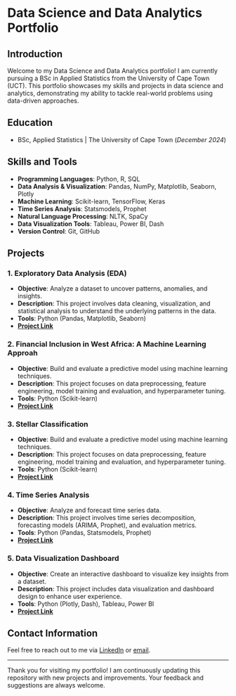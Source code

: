 # Data Science and Data Analytics Portfolio

## Introduction
Welcome to my Data Science and Data Analytics portfolio! I am currently pursuing a BSc in Applied Statistics from the University of Cape Town (UCT). This portfolio showcases my skills and projects in data science and analytics, demonstrating my ability to tackle real-world problems using data-driven approaches.

## Education
- BSc, Applied Statistics | The University of Cape Town (_December 2024_)

## Skills and Tools
- **Programming Languages**: Python, R, SQL
- **Data Analysis & Visualization**: Pandas, NumPy, Matplotlib, Seaborn, Plotly
- **Machine Learning**: Scikit-learn, TensorFlow, Keras
- **Time Series Analysis**: Statsmodels, Prophet
- **Natural Language Processing**: NLTK, SpaCy
- **Data Visualization Tools**: Tableau, Power BI, Dash
- **Version Control**: Git, GitHub

## Projects
### 1. Exploratory Data Analysis (EDA)
- **Objective**: Analyze a dataset to uncover patterns, anomalies, and insights.
- **Description**: This project involves data cleaning, visualization, and statistical analysis to understand the underlying patterns in the data.
- **Tools**: Python (Pandas, Matplotlib, Seaborn)
- **[Project Link](#)**

### 2. Financial Inclusion in West Africa: A Machine Learning Approah
- **Objective**: Build and evaluate a predictive model using machine learning techniques.
- **Description**: This project focuses on data preprocessing, feature engineering, model training and evaluation, and hyperparameter tuning.
- **Tools**: Python (Scikit-learn)
- **[Project Link](#)**


### 3. Stellar Classification
- **Objective**: Build and evaluate a predictive model using machine learning techniques.
- **Description**: This project focuses on data preprocessing, feature engineering, model training and evaluation, and hyperparameter tuning.
- **Tools**: Python (Scikit-learn)
- **[Project Link](#)**
  
### 4. Time Series Analysis
- **Objective**: Analyze and forecast time series data.
- **Description**: This project involves time series decomposition, forecasting models (ARIMA, Prophet), and evaluation metrics.
- **Tools**: Python (Pandas, Statsmodels, Prophet)
- **[Project Link](#)**

### 5. Data Visualization Dashboard
- **Objective**: Create an interactive dashboard to visualize key insights from a dataset.
- **Description**: This project includes data visualization and dashboard design to enhance user experience.
- **Tools**: Python (Plotly, Dash), Tableau, Power BI
- **[Project Link](#)**


## Contact Information
Feel free to reach out to me via [LinkedIn](https://www.linkedin.com/in/sivuyiso-mvani) or [email](mailto:sivuyisomvani@gmail.com).



---

Thank you for visiting my portfolio! I am continuously updating this repository with new projects and improvements. Your feedback and suggestions are always welcome.

